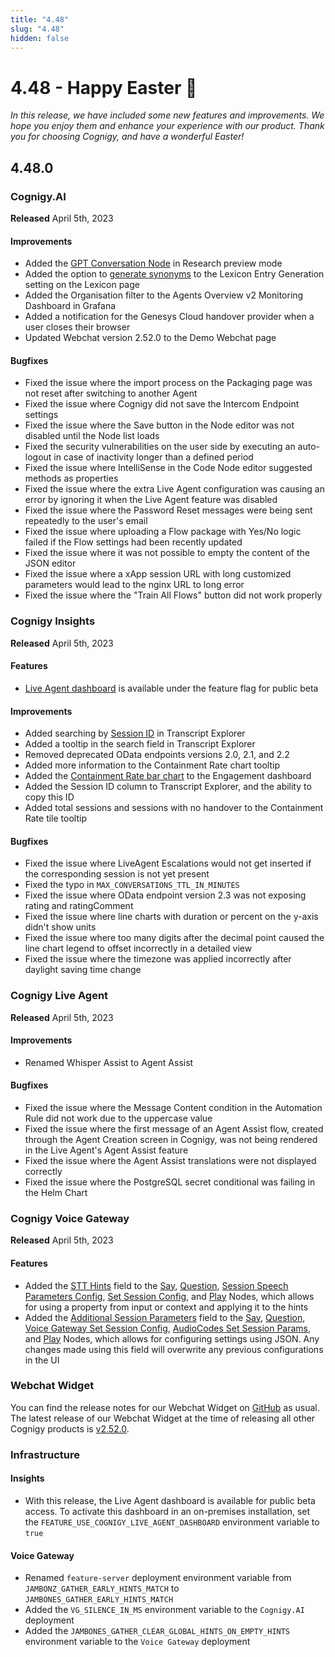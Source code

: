 ```yaml
---
title: "4.48"
slug: "4.48"
hidden: false
---
```


# 4.48 - Happy Easter 🐇

_In this release, we have included some new features and improvements. We hope you enjoy them and enhance your experience with our product. Thank you for choosing Cognigy, and have a wonderful Easter!_

## 4.48.0

### Cognigy.AI

**Released** April 5th, 2023

#### Improvements

- Added the [GPT Conversation Node](../ai/flow-nodes/other-nodes/gpt-prompt.md) in Research preview mode
- Added the option to [generate synonyms](../ai/generative-ai.md#generate-lexicons) to the Lexicon Entry Generation setting on the Lexicon page
- Added the Organisation filter to the Agents Overview v2 Monitoring Dashboard in Grafana
- Added a notification for the Genesys Cloud handover provider when a user closes their browser
- Updated Webchat version 2.52.0 to the Demo Webchat page

#### Bugfixes

- Fixed the issue where the import process on the Packaging page was not reset after switching to another Agent
- Fixed the issue where Cognigy did not save the Intercom Endpoint settings
- Fixed the issue where the Save button in the Node editor was not disabled until the Node list loads
- Fixed the security vulnerabilities on the user side by executing an auto-logout in case of inactivity longer than a defined period
- Fixed the issue where IntelliSense in the Code Node editor suggested methods as properties
- Fixed the issue where the extra Live Agent configuration was causing an error by ignoring it when the Live Agent feature was disabled
- Fixed the issue where the Password Reset messages were being sent repeatedly to the user's email
- Fixed the issue where uploading a Flow package with Yes/No logic failed if the Flow settings had been recently updated
- Fixed the issue where it was not possible to empty the content of the JSON editor
- Fixed the issue where a xApp session URL with long customized parameters would lead to the nginx URL to long error
- Fixed the issue where the "Train All Flows" button did not work properly

### Cognigy Insights

**Released** April 5th, 2023

#### Features

- [Live Agent dashboard](../insights/dashboard-live-agent.md) is available under the feature flag for public beta

#### Improvements

- Added searching by [Session ID](../insights/transcript-explorer.md#message-research) in Transcript Explorer
- Added a tooltip in the search field in Transcript Explorer
- Removed deprecated OData endpoints versions 2.0, 2.1, and 2.2
- Added more information to the Containment Rate chart tooltip
- Added the [Containment Rate bar chart](../insights/dashboard-engagement.md#containment-rate-1) to the Engagement dashboard
- Added the Session ID column to Transcript Explorer, and the ability to copy this ID
- Added total sessions and sessions with no handover to the Containment Rate tile tooltip

#### Bugfixes

- Fixed the issue where LiveAgent Escalations would not get inserted if the corresponding session is not yet present
- Fixed the typo in `MAX_CONVERSATIONS_TTL_IN_MINUTES`
- Fixed the issue where OData endpoint version 2.3 was not exposing rating and ratingComment
- Fixed the issue where line charts with duration or percent on the y-axis didn't show units
- Fixed the issue where too many digits after the decimal point caused the line chart legend to offset incorrectly in a detailed view
- Fixed the issue where the timezone was applied incorrectly after daylight saving time change

### Cognigy Live Agent

**Released** April 5th, 2023

#### Improvements

- Renamed Whisper Assist to Agent Assist

#### Bugfixes

- Fixed the issue where the Message Content condition in the Automation Rule did not work due to the uppercase value
- Fixed the issue where the first message of an Agent Assist flow, created through the Agent Creation screen in Cognigy, was not being rendered in the Live Agent's Agent Assist feature
- Fixed the issue where the Agent Assist translations were not displayed correctly
- Fixed the issue where the PostgreSQL secret conditional was failing in the Helm Chart

### Cognigy Voice Gateway

**Released** April 5th, 2023

#### Features

- Added the [STT Hints](../ai/flow-nodes/vg/parameter-details.md#recognizer---speech-to-text) field to the [Say](../ai/flow-nodes/message/say.md#voice-gateway), [Question](../ai/flow-nodes/message/question.md), [Session Speech Parameters Config](../ai/flow-nodes/generic-voice-nodes/session-speech-parameters-config.md), [Set Session Config](../ai/flow-nodes/vg/set-session-config.md), and [Play](../ai/flow-nodes/vg/play.md) Nodes, which allows for using a property from input or context and applying it to the hints
- Added the [Additional Session Parameters](../ai/flow-nodes/vg/parameter-details.md#advanced) field to the [Say](../ai/flow-nodes/message/say.md#voice-gateway), [Question](../ai/flow-nodes/message/question.md), [Voice Gateway Set Session Config](../ai/flow-nodes/vg/set-session-config.md), [AudioCodes Set Session Params](../ai/flow-nodes/audiocodes/set-session-params.md), and [Play](../ai/flow-nodes/vg/play.md) Nodes, which allows for configuring settings using JSON. Any changes made using this field will overwrite any previous configurations in the UI

### Webchat Widget

You can find the release notes for our Webchat Widget on [GitHub](https://github.com/Cognigy/WebchatWidget/releases) as usual. The latest release of our Webchat Widget at the time of releasing all other Cognigy products is [v2.52.0](https://github.com/Cognigy/WebchatWidget/releases/tag/v2.52.0).

### Infrastructure

#### Insights

- With this release, the Live Agent dashboard is available for public beta access. To activate this dashboard in an on-premises installation, set the `FEATURE_USE_COGNIGY_LIVE_AGENT_DASHBOARD` environment variable to `true`

#### Voice Gateway

- Renamed `feature-server` deployment environment variable from `JAMBONZ_GATHER_EARLY_HINTS_MATCH` to `JAMBONES_GATHER_EARLY_HINTS_MATCH`
- Added the `VG_SILENCE_IN_MS` environment variable to the `Cognigy.AI` deployment
- Added the  `JAMBONES_GATHER_CLEAR_GLOBAL_HINTS_ON_EMPTY_HINTS` environment variable to the `Voice Gateway` deployment